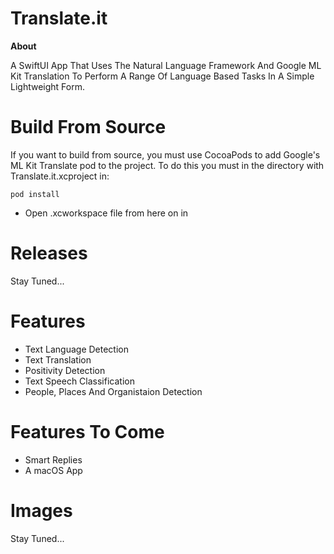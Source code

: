 # Translate.it
**About**

A SwiftUI App That Uses The Natural Language Framework And Google ML Kit Translation To Perform A Range Of Language Based Tasks In A Simple Lightweight Form.

# Build From Source
If you want to build from source, you must use CocoaPods to add Google's ML Kit Translate pod to the project.
To do this you must in the directory with Translate.it.xcproject in:
```
pod install
```
 - Open .xcworkspace file from here on in

# Releases
Stay Tuned...

# Features
- Text Language Detection
- Text Translation
- Positivity Detection
- Text Speech Classification
- People, Places And Organistaion Detection

# Features To Come
- Smart Replies
- A macOS App

# Images
Stay Tuned...
